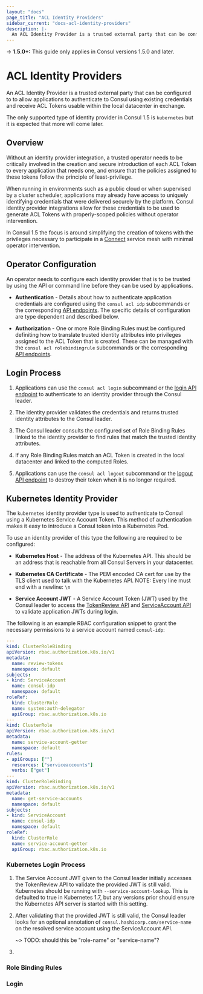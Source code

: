 ```yaml
---
layout: "docs"
page_title: "ACL Identity Providers"
sidebar_current: "docs-acl-identity-providers"
description: |-
  An ACL Identity Provider is a trusted external party that can be configured to to allow applications to authenticate to Consul using existing credentials and receive ACL Tokens usable within the local datacenter in exchange.
---
```


-> **1.5.0+:**  This guide only applies in Consul versions 1.5.0 and later.

# ACL Identity Providers

An ACL Identity Provider is a trusted external party that can be configured to
to allow applications to authenticate to Consul using existing credentials and
receive ACL Tokens usable within the local datacenter in exchange.

The only supported type of identity provider in Consul 1.5 is `kubernetes`
but it is expected that more will come later.

## Overview

Without an identity provider integration, a trusted operator needs to be
critically involved in the creation and secure introduction of each ACL Token
to every application that needs one, and ensure that the policies assigned to
these tokens follow the principle of least-privilege.

When running in environments such as a public cloud or when supervised by a
cluster scheduler, applications may already have access to uniquely identifying
credentials that were delivered securely by the platform. Consul identity
provider integrations allow for these credentials to be used to generate ACL
Tokens with properly-scoped policies without operator intervention.

In Consul 1.5 the focus is around simplifying the creation of tokens with the
privileges necessary to participate in a [Connect](/docs/connect/index.html)
service mesh with minimal operator intervention.

## Operator Configuration

An operator needs to configure each identity provider that is to be trusted by
using the API or command line before they can be used by applications.

* **Authentication** - Details about how to authenticate application
  credentials are configured using the `consul acl idp` subcommands or the
  corresponding [API endpoints](/api/acl/identity-providers.html). The specific
  details of configuration are type dependent and described below.

* **Authorization** - One or more Role Binding Rules must be configured
  definiting how to translate trusted identity attributes into privileges
  assigned to the ACL Token that is created. These can be managed with the
  `consul acl rolebindingrule` subcommands or the corresponding [API
  endpoints](/api/acl/role-binding-rules.html).

## Login Process

1. Applications can use the `consul acl login` subcommand or the [login API
   endpoint](/api/acl/acl.html#login-to-identity-provider) to authenticate to
   an identity provider through the Consul leader.

2. The identity provider validates the credentials and returns trusted identity
   attributes to the Consul leader.

3. The Consul leader consults the configured set of Role Binding Rules linked
   to the identity provider to find rules that match the trusted identity
   attributes.

4. If any Role Binding Rules match an ACL Token is created in the local
   datacenter and linked to the computed Roles.

5. Applications can use the `consul acl logout` subcommand or the [logout API
   endpoint](/api/acl/acl.html#logout-from-identity-provider) to destroy their
   token when it is no longer required.

## Kubernetes Identity Provider

The `kubernetes` identity provider type is used to authenticate to Consul using
a Kubernetes Service Account Token. This method of authentication makes it easy
to introduce a Consul token into a Kubernetes Pod.

To use an identity provider of this type the following are required to be
configured:

* **Kubernetes Host** - The address of the Kubernetes API. This should be an
  address that is reachable from all Consul Servers in your datacenter.

* **Kubernetes CA Certificate** - The PEM encoded CA cert for use by the TLS
  client used to talk with the Kubernetes API. NOTE: Every line must end with a
  newline: `\n`

* **Service Account JWT** - A Service Account Token (JWT) used by the Consul
  leader to access the [TokenReview API](https://kubernetes.io/docs/reference/generated/kubernetes-api/v1.11/#create-tokenreview-v1-authentication-k8s-io)
  and [ServiceAccount API](https://kubernetes.io/docs/reference/generated/kubernetes-api/v1.11/#read-serviceaccount-v1-core)
  to validate application JWTs during login. 

The following is an example RBAC configuration snippet to grant the necessary
permissions to a service account named `consul-idp`:

```yaml
---
kind: ClusterRoleBinding
apiVersion: rbac.authorization.k8s.io/v1
metadata:
  name: review-tokens
  namespace: default
subjects:
- kind: ServiceAccount
  name: consul-idp
  namespace: default
roleRef:
  kind: ClusterRole
  name: system:auth-delegator
  apiGroup: rbac.authorization.k8s.io
---
kind: ClusterRole
apiVersion: rbac.authorization.k8s.io/v1
metadata:
  name: service-account-getter
  namespace: default
rules:
- apiGroups: [""]
  resources: ["serviceaccounts"]
  verbs: ["get"]
---
kind: ClusterRoleBinding
apiVersion: rbac.authorization.k8s.io/v1
metadata:
  name: get-service-accounts
  namespace: default
subjects:
- kind: ServiceAccount
  name: consul-idp
  namespace: default
roleRef:
  kind: ClusterRole
  name: service-account-getter
  apiGroup: rbac.authorization.k8s.io
```

### Kubernetes Login Process

1. The Service Account JWT given to the Consul leader initially accesses the
   TokenReview API to validate the provided JWT is still valid. Kubernetes
   should be running with `--service-account-lookup`. This is defaulted to true
   in Kubernetes 1.7, but any versions prior should ensure the Kubernetes API
   server is started with this setting. 

2. After validating that the provided JWT is still valid, the Consul leader
   looks for an optional annotation of `consul.hashicorp.com/service-name` on
   the resolved service account using the ServiceAccount API.

    ~> TODO: should this be "role-name" or "service-name"?

3. 





### Role Binding Rules

### Login



